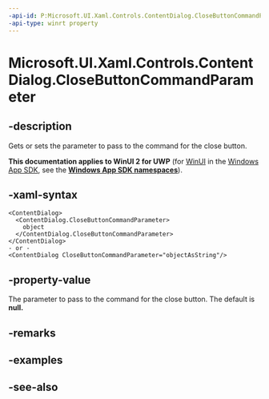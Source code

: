 ```yaml
---
-api-id: P:Microsoft.UI.Xaml.Controls.ContentDialog.CloseButtonCommandParameter
-api-type: winrt property
---
```


<!-- Property syntax.
public object CloseButtonCommandParameter { get;  set; }
-->

# Microsoft.UI.Xaml.Controls.ContentDialog.CloseButtonCommandParameter

## -description
Gets or sets the parameter to pass to the command for the close button.

**This documentation applies to WinUI 2 for UWP** (for [WinUI](/windows/apps/winui/winui3/) in the [Windows App SDK](/windows/apps/windows-app-sdk/), see the **[Windows App SDK namespaces](/windows/windows-app-sdk/api/winrt/)**).

## -xaml-syntax
```xaml
<ContentDialog>
  <ContentDialog.CloseButtonCommandParameter>
    object
  </ContentDialog.CloseButtonCommandParameter>
</ContentDialog>
- or -
<ContentDialog CloseButtonCommandParameter="objectAsString"/>
```

## -property-value
The parameter to pass to the command for the close button. The default is **null.**

## -remarks

## -examples

## -see-also


